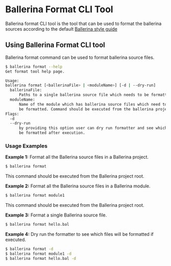 # Ballerina Format CLI Tool

Ballerina format CLI tool is the tool that can be used to format the ballerina sources
according to the default [Ballerina style guide](https://github.com/ballerina-platform/ballerina-lang/tree/master/docs/style_guide)

## Using Ballerina Format CLI tool

Ballerina format command can be used to format ballerina source files.

```sh
$ ballerina format --help
Get format tool help page.

Usage:
ballerina format [<ballerinaFile> | <moduleName>] [-d | --dry-run]
  ballerinaFile:
      Paths to a single ballerina source file which needs to be formatted.
  moduleName:
      Name of the module which has ballerina source files which need to
      be formatted. Command should be executed from the ballerina project root.
Flags:
  -d
  --dry-run 
      by providing this option user can dry run formatter and see which files will
      be formatted after execution.
```

### Usage Examples

**Example 1:** Format all the Ballerina source files in a Ballerina project.
```sh
$ ballerina format
```

This command should be executed from the Ballerina project root.

**Example 2:** Format all the Ballerina source files in a Ballerina module.
```sh
$ ballerina format module1
```
This command should be executed from the Ballerina project root.

**Example 3:** Format a single Ballerina source file.
```sh
$ ballerina format hello.bal
```

**Example 4:** Dry run the formatter to see which files will be formatted
if executed.
```sh
$ ballerina format -d
$ ballerina format module1 -d
$ ballerina format hello.bal -d
```
